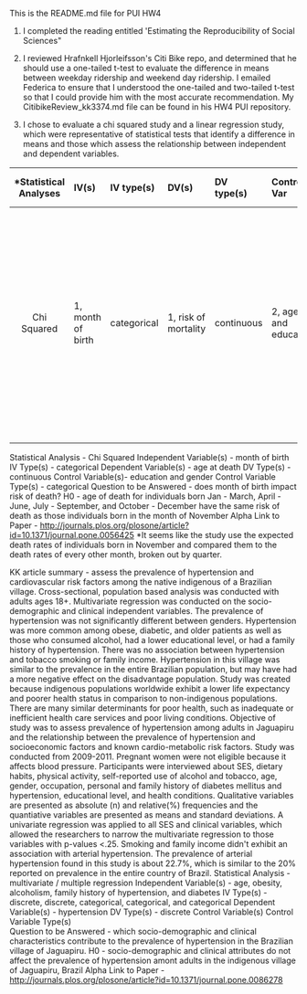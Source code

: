 This is the README.md file for PUI HW4

1. I completed the reading entitled 'Estimating the Reproducibility of Social Sciences"

2. I reviewed Hrafnkell Hjorleifsson's Citi Bike repo, and determined that he should use a one-tailed t-test to evaluate 
the difference in means between weekday ridership and weekend day ridership. I emailed Federica to ensure that I understood
the one-tailed and two-tailed t-test so that I could provide him with the most accurate recommendation. My CitibikeReview_kk3374.md file can be found in his HW4 PUI repository. 

3. I chose to evaluate a chi squared study and a linear regression study, which were representative of statistical tests
that identify a difference in means and those which assess the relationship between independent and dependent variables. 

| *Statistical Analyses	|  IV(s)  |  IV type(s) |  DV(s)  |  DV type(s)  |  Control Var | Control Var type  | Question to be answered | _H0_ | alpha | link to paper **| 
|:----------:|:----------|:------------|:-------------|:-------------|:------------|:------------- |:------------------|:----:|:-------:|:-------|
Chi Squared	| 1, month of birth | categorical | 1, risk of mortality| continuous | 2, age and education | categorical | 	Is there a relation between month of birth and mortality risk? | age of death for individuals born Jan - March, April - June, July - September, and October - December have the same risk of death as those individuals born in the month of November? | 0.001 | [Birth Year as Predictor of Age at Death](http://journals.plos.org/plosone/article?id=10.1371/journal.pone.0056425) |
  |||||||||

Statistical Analysis - Chi Squared
Independent Variable(s)	- month of birth
IV Type(s) - categorical
Dependent Variable(s)	- age at death
DV Type(s) - continuous
Control Variable(s)- education and gender
Control Variable Type(s) - categorical
Question to be Answered	- does month of birth impact risk of death?
H0 - age of death for individuals born Jan - March, April - June, July - September, and October - December have the same
risk of death as those individuals born in the month of November
Alpha	Link to Paper - http://journals.plos.org/plosone/article?id=10.1371/journal.pone.0056425
*It seems like the study use the expected death rates of individuals born in November and compared them to the death rates
of every other month, broken out by quarter. 

KK article summary - assess the prevalence of hypertension and cardiovascular risk factors among the native indigenous of
a Brazilian village. Cross-sectional, population based analysis was conducted with adults ages 18+. Multivariate regression
was conducted on the socio-demographic and clinical independent variables. The prevalence of hypertension was not significantly
different between genders. Hypertension was more common among obese, diabetic, and older patients as well as those who 
consumed alcohol, had a lower educational level, or had a family history of hypertension. There was no association between
hypertension and tobacco smoking or family income. Hypertension in this village was similar to the prevalence in the 
entire Brazilian population, but may have had a more negative effect on the disadvantage population. Study was created because
indigenous populations worldwide exhibit a lower life expectancy and poorer health status in comparison to non-indigenous
populations. There are many similar determinants for poor health, such as inadequate or inefficient health care services and
poor living conditions. Objective of study was to assess prevalence of hypertension among adults in Jaguapiru and the
relationship between the prevalence of hypertension and socioeconomic factors and known cardio-metabolic risk factors. Study
was conducted from 2009-2011. Pregnant women were not eligible because it affects blood pressure. Participants were 
interviewed about SES, dietary habits, physical activity, self-reported use of alcohol and tobacco, age, gender, 
occupation, personal and family history of diabetes mellitus and hypertension, educational level, and health conditions.
Qualitative variables are presented as absolute (n) and relative(%) frequencies and the quantiative variables are presented
as means and standard deviations. A univariate regression was applied to all SES and clinical variables, which allowed the
researchers to narrow the multivariate regression to those variables with p-values <.25. Smoking and family income didn't
exhibit an association with arterial hypertension. The prevalence of arterial hypertension found in this study is about 22.7%,
which is similar to the 20% reported on prevalence in the entire country of Brazil. 
Statistical Analysis - multivariate / multiple regression
Independent Variable(s)	- age, obesity, alcoholism, family history of hypertension, and diabetes
IV Type(s) - discrete, discrete, categorical, categorical, and categorical
Dependent Variable(s)	- hypertension
DV Type(s) - discrete
Control Variable(s)
Control Variable Type(s)	
Question to be Answered	- which socio-demographic and clinical characteristics contribute to the prevalence of hypertension
in the Brazilian village of Jaguapiru.
H0	- socio-demographic and clinical attributes do not affect the prevalence of hypertension amont adults in the indigenous
village of Jaguapiru, Brazil
Alpha	Link to Paper - http://journals.plos.org/plosone/article?id=10.1371/journal.pone.0086278
